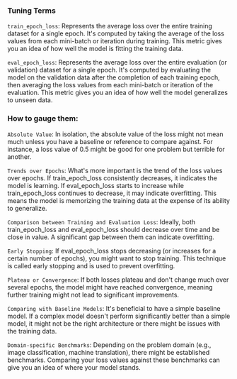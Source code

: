 ### Tuning Terms

`train_epoch_loss`: Represents the average loss over the entire training dataset for a single epoch.
It's computed by taking the average of the loss values from each mini-batch or iteration during training.
This metric gives you an idea of how well the model is fitting the training data.

`eval_epoch_loss`: Represents the average loss over the entire evaluation (or validation) dataset for a single epoch.
It's computed by evaluating the model on the validation data after the completion of each training epoch, then averaging the loss values from each mini-batch or iteration of the evaluation.
This metric gives you an idea of how well the model generalizes to unseen data.

### How to gauge them:

`Absolute Value`: In isolation, the absolute value of the loss might not mean much unless you have a baseline or reference to compare against. For instance, a loss value of 0.5 might be good for one problem but terrible for another.

`Trends over Epochs`: What's more important is the trend of the loss values over epochs.
If train_epoch_loss consistently decreases, it indicates the model is learning.
If eval_epoch_loss starts to increase while train_epoch_loss continues to decrease, it may indicate overfitting. This means the model is memorizing the training data at the expense of its ability to generalize.

`Comparison between Training and Evaluation Loss`: Ideally, both train_epoch_loss and eval_epoch_loss should decrease over time and be close in value. A significant gap between them can indicate overfitting.

`Early Stopping`: If eval_epoch_loss stops decreasing (or increases for a certain number of epochs), you might want to stop training. This technique is called early stopping and is used to prevent overfitting.

`Plateau or Convergence`: If both losses plateau and don't change much over several epochs, the model might have reached convergence, meaning further training might not lead to significant improvements.

`Comparing with Baseline Models`: It's beneficial to have a simple baseline model. If a complex model doesn't perform significantly better than a simple model, it might not be the right architecture or there might be issues with the training data.

`Domain-specific Benchmarks`: Depending on the problem domain (e.g., image classification, machine translation), there might be established benchmarks. Comparing your loss values against these benchmarks can give you an idea of where your model stands.